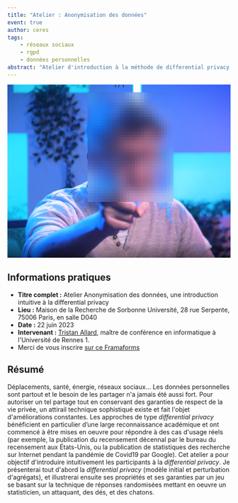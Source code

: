 ```yaml
---
title: "Atelier : Anonymisation des données"
event: true
author: ceres
tags:
    - réseaux sociaux
    - rgpd
    - données personnelles
abstract: "Atelier d'introduction à la méthode de differential privacy pour utiliser des données personnelles en recherche, animé par Tristan Allard."
---
```


![](anonyme.png)

## Informations pratiques

- **Titre complet :** Atelier Anonymisation des données, une introduction intuitive à la differential privacy
- **Lieu :** Maison de la Recherche de Sorbonne Université, 28 rue Serpente, 75006 Paris, en salle D040
- **Date :** 22 juin 2023
- **Intervenant :** [Tristan Allard](https://people.irisa.fr/Tristan.Allard/), maître de conférence en informatique à l'Université de Rennes 1. 
- Merci de vous inscrire [sur ce Framaforms](https://framaforms.org/inscription-atelier-anonymisation-des-donnees-une-introduction-intuitive-a-la-differential-privacy)

## Résumé

Déplacements, santé, énergie, réseaux sociaux... Les données personnelles sont partout et le besoin de les partager n'a jamais été aussi fort. Pour autoriser un tel partage tout en conservant des garanties de respect de la vie privée, un attirail technique sophistiqué existe et fait l'objet d'améliorations constantes. Les approches de type *differential privacy* bénéficient en particulier d’une large reconnaissance académique et ont commencé à être mises en oeuvre pour répondre à des cas d'usage réels (par exemple, la publication du recensement décennal par le bureau du recensement aux États-Unis, ou la publication de statistiques des recherche sur Internet pendant la pandémie de Covid19 par Google). Cet atelier a pour objectif d'introduire intuitivement les participants à la *differential privacy*. Je présenterai tout d'abord la *differential privacy* (modèle initial et perturbation d'agrégats), et illustrerai ensuite ses propriétés et ses garanties par un jeu se basant sur la technique de réponses randomisées mettant en oeuvre un statisticien, un attaquant, des dés, et des chatons.
